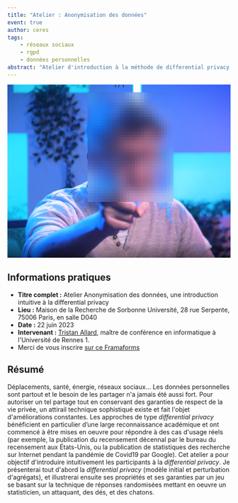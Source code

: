 ```yaml
---
title: "Atelier : Anonymisation des données"
event: true
author: ceres
tags:
    - réseaux sociaux
    - rgpd
    - données personnelles
abstract: "Atelier d'introduction à la méthode de differential privacy pour utiliser des données personnelles en recherche, animé par Tristan Allard."
---
```


![](anonyme.png)

## Informations pratiques

- **Titre complet :** Atelier Anonymisation des données, une introduction intuitive à la differential privacy
- **Lieu :** Maison de la Recherche de Sorbonne Université, 28 rue Serpente, 75006 Paris, en salle D040
- **Date :** 22 juin 2023
- **Intervenant :** [Tristan Allard](https://people.irisa.fr/Tristan.Allard/), maître de conférence en informatique à l'Université de Rennes 1. 
- Merci de vous inscrire [sur ce Framaforms](https://framaforms.org/inscription-atelier-anonymisation-des-donnees-une-introduction-intuitive-a-la-differential-privacy)

## Résumé

Déplacements, santé, énergie, réseaux sociaux... Les données personnelles sont partout et le besoin de les partager n'a jamais été aussi fort. Pour autoriser un tel partage tout en conservant des garanties de respect de la vie privée, un attirail technique sophistiqué existe et fait l'objet d'améliorations constantes. Les approches de type *differential privacy* bénéficient en particulier d’une large reconnaissance académique et ont commencé à être mises en oeuvre pour répondre à des cas d'usage réels (par exemple, la publication du recensement décennal par le bureau du recensement aux États-Unis, ou la publication de statistiques des recherche sur Internet pendant la pandémie de Covid19 par Google). Cet atelier a pour objectif d'introduire intuitivement les participants à la *differential privacy*. Je présenterai tout d'abord la *differential privacy* (modèle initial et perturbation d'agrégats), et illustrerai ensuite ses propriétés et ses garanties par un jeu se basant sur la technique de réponses randomisées mettant en oeuvre un statisticien, un attaquant, des dés, et des chatons.
